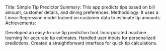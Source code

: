 
Title: Simple Tip Predictor
Summary: This app predicts tips based on bill amount, customer details, and dining preferences.
Methodology: It uses a Linear Regression model trained on customer data to estimate tip amounts.
Achievements:

Developed an easy-to-use tip prediction tool.
Incorporated machine learning for accurate tip estimates.
Handled user inputs for personalized predictions.
Created a straightforward interface for quick tip calculations.
